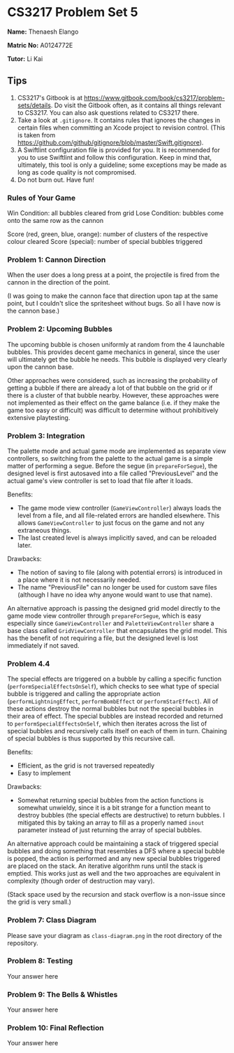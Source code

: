 CS3217 Problem Set 5
==

**Name:** Thenaesh Elango

**Matric No:** A0124772E

**Tutor:** Li Kai

## Tips

1. CS3217's Gitbook is at https://www.gitbook.com/book/cs3217/problem-sets/details. Do visit the Gitbook often, as it contains all things relevant to CS3217. You can also ask questions related to CS3217 there.
2. Take a look at `.gitignore`. It contains rules that ignores the changes in certain files when committing an Xcode project to revision control. (This is taken from https://github.com/github/gitignore/blob/master/Swift.gitignore).
3. A Swiftlint configuration file is provided for you. It is recommended for you to use Swiftlint and follow this configuration. Keep in mind that, ultimately, this tool is only a guideline; some exceptions may be made as long as code quality is not compromised.
4. Do not burn out. Have fun!

### Rules of Your Game

Win Condition: all bubbles cleared from grid
Lose Condition: bubbles come onto the same row as the cannon

Score (red, green, blue, orange): number of clusters of the respective colour cleared
Score (special): number of special bubbles triggered


### Problem 1: Cannon Direction

When the user does a long press at a point, the projectile is fired from the cannon in the direction of the point.

(I was going to make the cannon face that direction upon tap at the same point, but I couldn't slice the spritesheet without bugs. So all I have now is the cannon base.)

### Problem 2: Upcoming Bubbles

The upcoming bubble is chosen uniformly at random from the 4 launchable bubbles. This provides decent game mechanics in general, since the user will ultimately get the bubble he needs. This bubble is displayed very clearly upon the cannon base.

Other approaches were considered, such as increasing the probability of getting a bubble if there are already a lot of that bubble on the grid or if there is a cluster of that bubble nearby. However, these approaches were not implemented as their effect on the game balance (i.e. if they make the game too easy or difficult) was difficult to determine without prohibitively extensive playtesting.

### Problem 3: Integration

The palette mode and actual game mode are implemented as separate view controllers, so switching from the palette to the actual game is a simple matter of performing a segue. Before the segue (in `prepareForSegue`), the designed level is first autosaved into a file called "PreviousLevel" and the actual game's view controller is set to load that file after it loads.

Benefits:

* The game mode view controller (`GameViewController`) always loads the level from a file, and all file-related errors are handled elsewhere. This allows `GameViewController` to just focus on the game and not any extraneous things.
* The last created level is always implicitly saved, and can be reloaded later.

Drawbacks:

* The notion of saving to file (along with potential errors) is introduced in a place where it is not necessarily needed.
* The name "PreviousFile" can no longer be used for custom save files (although I have no idea why anyone would want to use that name).

An alternative approach is passing the designed grid model directly to the game mode view controller through `prepareForSegue`, which is easy especially since `GameViewController` and `PaletteViewController` share a base class called `GridViewController` that encapsulates the grid model. This has the benefit of not requiring a file, but the designed level is lost immediately if not saved.

### Problem 4.4

The special effects are triggered on a bubble by calling a specific function (`performSpecialEffectsOnSelf`), which checks to see what type of special bubble is triggered and calling the appropriate action (`performLightningEffect`, `performBombEffect` or `performStarEffect`). All of these actions destroy the normal bubbles but not the special bubbles in their area of effect. The special bubbles are instead recorded and returned to `performSpecialEffectsOnSelf`, which then iterates across the list of special bubbles and recursively calls itself on each of them in turn. Chaining of special bubbles is thus supported by this recursive call.

Benefits:

* Efficient, as the grid is not traversed repeatedly
* Easy to implement

Drawbacks:

* Somewhat returning special bubbles from the action functions is somewhat unwieldy, since it is a bit strange for a function meant to destroy bubbles (the special effects are destructive) to return bubbles. I mitigated this by taking an array to fill as a properly named `inout` parameter instead of just returning the array of special bubbles.

An alternative approach could be maintaining a stack of triggered special bubbles and doing something that resembles a DFS where a special bubble is popped, the action is performed and any new special bubbles triggered are placed on the stack. An iterative algorithm runs until the stack is emptied. This works just as well and the two approaches are equivalent in complexity (though order of destruction may vary).

(Stack space used by the recursion and stack overflow is a non-issue since the grid is very small.)

### Problem 7: Class Diagram

Please save your diagram as `class-diagram.png` in the root directory of the repository.

### Problem 8: Testing

Your answer here


### Problem 9: The Bells & Whistles

Your answer here


### Problem 10: Final Reflection

Your answer here
